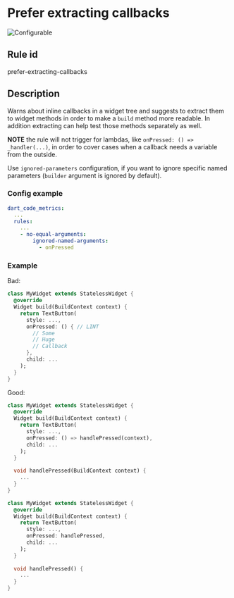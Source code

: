 # Prefer extracting callbacks

![Configurable](https://img.shields.io/badge/-configurable-informational)

## Rule id

prefer-extracting-callbacks

## Description

Warns about inline callbacks in a widget tree and suggests to extract them to widget methods in order to make a `build` method more readable. In addition extracting can help test those methods separately as well.

**NOTE** the rule will not trigger for lambdas, like `onPressed: () => _handler(...)`, in order to cover cases when a callback needs a variable from the outside.

Use `ignored-parameters` configuration, if you want to ignore specific named parameters (`builder` argument is ignored by default).

### Config example

```yaml
dart_code_metrics:
  ...
  rules:
    ...
    - no-equal-arguments:
        ignored-named-arguments:
          - onPressed
```

### Example

Bad:

```dart
class MyWidget extends StatelessWidget {
  @override
  Widget build(BuildContext context) {
    return TextButton(
      style: ...,
      onPressed: () { // LINT
        // Some 
        // Huge
        // Callback
      },
      child: ...
    );
  }
}
```

Good:

```dart
class MyWidget extends StatelessWidget {
  @override
  Widget build(BuildContext context) {
    return TextButton(
      style: ...,
      onPressed: () => handlePressed(context),
      child: ...
    );
  }
  
  void handlePressed(BuildContext context) {
    ...
  }
}

class MyWidget extends StatelessWidget {
  @override
  Widget build(BuildContext context) {
    return TextButton(
      style: ...,
      onPressed: handlePressed,
      child: ...
    );
  }
  
  void handlePressed() {
    ...
  }
}
```

